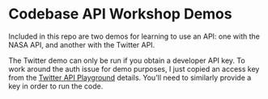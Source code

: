 # Codebase API Workshop Demos

Included in this repo are two demos for learning to use an API: one with the NASA API, and another with the Twitter API.

The Twitter demo can only be run if you obtain a developer API key. To work around the auth issue for demo purposes, I just copied an access key from the [Twitter API Playground](https://oauth-playground.glitch.me/) details. You'll need to similarly provide a key in order to run the code.